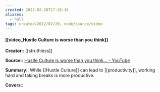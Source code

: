 ```yaml
---
created: 2022-02-20T17:26:16 
aliases:
  - null
tags: created/2022/02/20, node/source/video
---
```


#### [[video_Hustle Culture is worse than you think]]

**Creator**:: [[struthless]]
 
**Source**:: [Hustle Culture is worse than you think... - YouTube](https://www.youtube.com/watch?v=MC4RAKJvop4)

**Summary**:: While [[Hustle Culture]] can lead to [[productivity]], working hard and taking breaks is more productive. 

**Covers**:: 